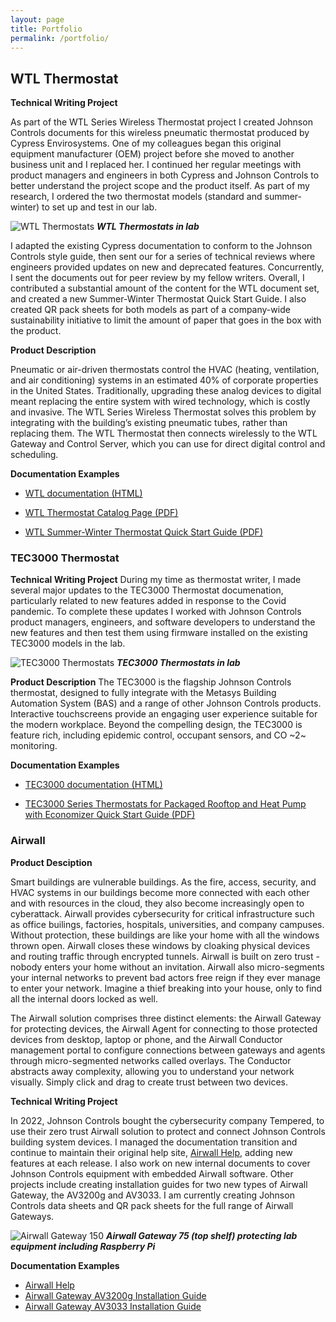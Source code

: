 ```yaml
---
layout: page
title: Portfolio
permalink: /portfolio/
---
```


## WTL Thermostat ##

**Technical Writing Project** 

As part of the WTL Series Wireless Thermostat project I created Johnson Controls documents for this wireless pneumatic thermostat produced by Cypress Envirosystems. One of my colleagues began this original equipment manufacturer (OEM) project before she moved to another business unit and I replaced her. I continued her regular meetings with product managers and engineers in both Cypress and Johnson Controls to better understand the project scope and the product itself. As part of my research, I ordered the two thermostat models (standard and summer-winter) to set up and test in our lab. 

![WTL Thermostats](https://github.com/dananthonyobrien/site/assets/59654922/0d445d2e-1c83-49ca-8ca1-a2a21f152430)
***WTL Thermostats in lab***

I adapted the existing Cypress documentation to conform to the Johnson Controls style guide, then sent our for a series of technical reviews where engineers provided updates on new and deprecated features. Concurrently, I sent the documents out for peer review by my fellow writers. Overall, I contributed a substantial amount of the content for the WTL document set, and created a new Summer-Winter Thermostat Quick Start Guide. I also created QR pack sheets for both models as part of a company-wide sustainability initiative to limit the amount of paper that goes in the box with the product.

**Product Description** 

Pneumatic or air-driven thermostats control the HVAC (heating, ventilation, and air conditioning) systems in an estimated 40% of corporate properties in the United States. Traditionally, upgrading these analog devices to digital meant replacing the entire system with wired technology, which is costly and invasive. The WTL Series Wireless Thermostat solves this problem by integrating with the building’s existing pneumatic tubes, rather than replacing them. The WTL Thermostat then connects wirelessly to the WTL Gateway and Control Server, which you can use for direct digital control and scheduling. 

**Documentation Examples**

* [WTL documentation (HTML)
](https://docs.johnsoncontrols.com/bas/search/all?query=wtl&filters=ft%253AisPublication~%2522true%2522&content-lang=en-US)

* [WTL Thermostat Catalog Page (PDF)
  ](https://dananthonyobrien.github.io/site/LIT-1901161.pdf)

* [WTL Summer-Winter Thermostat Quick Start Guide (PDF)](https://dananthonyobrien.github.io/site/A163816VA2.pdf)

### TEC3000 Thermostat ###

**Technical Writing Project**
During my time as thermostat writer, I made several major updates to the TEC3000 Thermostat documenation, particularly related to new features added in response to the Covid pandemic. To complete these updates I worked with Johnson Controls product managers, engineers, and software developers to understand the new features and then test them using firmware installed on the existing TEC3000 models in the lab.

![TEC3000 Thermostats](https://github.com/dananthonyobrien/site/assets/59654922/433d2c14-c530-4083-bade-9e67438df628)
***TEC3000 Thermostats in lab***

**Product Description**
The TEC3000 is the flagship Johnson Controls thermostat, designed to fully integrate with the Metasys Building Automation System (BAS) and a range of other Johnson Controls products. Interactive touchscreens provide an engaging user experience suitable for the modern workplace. Beyond the compelling design, the TEC3000 is feature rich, including epidemic control, occupant sensors, and CO ~2~ monitoring.

**Documentation Examples**
* [TEC3000 documentation (HTML)](https://docs.johnsoncontrols.com/bas/search/all?query=tec3000&filters=ft%253AisPublication~%2522true%2522&period=custom_2021-05-01_2024-02-05&content-lang=en-US)

* [TEC3000 Series Thermostats for Packaged Rooftop and Heat Pump with Economizer Quick Start Guide (PDF)](https://dananthonyobrien.github.io/site/m_241135300036.pdf)


### Airwall ###
**Product Desciption**

Smart buildings are vulnerable buildings. As the fire, access, security, and HVAC systems in our buildings become more connected with each other and with resources in the cloud, they also become increasingly open to cyberattack. Airwall provides cybersecurity for critical infrastructure such as office builings, factories, hospitals, universities, and company campuses. Without protection, these buildings are like your home with all the windows thrown open. Airwall closes these windows by cloaking physical devices and routing traffic through encrypted tunnels. Airwall is built on zero trust - nobody enters your home without an invitation. Airwall also micro-segments your internal networks to prevent bad actors free reign if they ever manage to enter your network. Imagine a thief breaking into your house, only to find all the internal doors locked as well. 

The Airwall solution comprises three distinct elements: the Airwall Gateway for protecting devices, the Airwall Agent for connecting to those protected devices from desktop, laptop or phone, and the Airwall Conductor management portal to configure connections between gateways and agents through micro-segmented networks called overlays. The Conductor abstracts away complexity, allowing you to understand your network visually. Simply click and drag to create trust between two devices.



**Technical Writing Project**

In 2022, Johnson Controls bought the cybersecurity company Tempered, to use their zero trust Airwall solution to protect and connect Johnson Controls building system devices. I managed the documentation transition and continue to maintain their original help site, [Airwall Help](https://webhelp.tempered.io/), adding new features at each release. I also work on new internal documents to cover Johnson Controls equipment with embedded Airwall software. Other projects include creating installation guides for two new types of Airwall Gateway, the AV3200g and AV3033. I am currently creating Johnson Controls data sheets and QR pack sheets for the full range of Airwall Gateways.


![Airwall Gateway 150](https://github.com/dananthonyobrien/site/assets/59654922/c27fc474-9d4b-454c-8072-0f3dc7ebeb27)
***Airwall Gateway 75 (top shelf) protecting lab equipment including Raspberry Pi***

**Documentation Examples**

* [Airwall Help](https://webhelp.tempered.io/)
* [Airwall Gateway AV3200g Installation Guide](https://webhelp.tempered.io/content/topics/aw_install_av3200g.html#aw_install_av3200g)
* [Airwall Gateway AV3033 Installation Guide](https://webhelp.tempered.io/content/topics/aw_install_av3033.html#aw_install_av3033)




